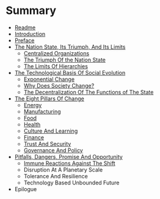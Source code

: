 # Summary

* [Readme](README.md)
* [Introduction](introduction.md)
* [Preface](preface.md)
* [The Nation State, Its Triumph, And Its Limits](the_nation_state,_its_triumph,_and_its_limits.md)
   * [Centralized Organizations](centralized_organizations.md)
   * [The Triumph Of the Nation State](the_triumph_of_the_nation_state.md)
   * [The Limits Of Hierarchies](the_limits_of_hierarchies.md)
* [The Technological Basis Of Social Evolution](the_technological_basis_of_social_evolution.md)
   * [Exponential Change](exponential_change.md)
   * [Why Does Society Change?](why_does_society_change.md)
   * [The Decentralization Of The Functions of The State](the_decentralization_of_the_functions_of_the_state.md)
* [The Eight Pillars Of Change](the_eight_pillars_of_change.md)
   * [Energy](energy.md)
   * [Manufacturing](manufacturing.md)
   * [Food](food.md)
   * [Health](health.md)
   * [Culture And Learning](culture_and_learning.md)
   * [Finance](finance.md)
   * [Trust And Security](trust_and_security.md)
   * [Governance And Policy](governance_and_policy.md)
* [Pitfalls, Dangers, Promise And Opportunity](pitfalls,_dangers,_promise_and_opportunity.md)
   * [Immune Reactions Against The Shift](immune_reactions_against_the_shift.md)
   * Disruption At A Planetary Scale
   * Tolerance And Resilience
   * Technology Based Unbounded Future
* Epilogue

